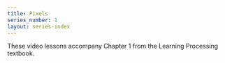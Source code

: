 ```yaml
---
title: Pixels
series_number: 1
layout: series-index
---
```


These video lessons accompany Chapter 1 from the Learning Processing textbook.